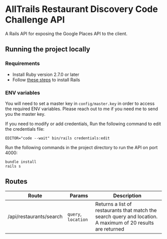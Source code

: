 # AllTrails Restaurant Discovery Code Challenge API

A Rails API for exposing the Google Places API to the client.

## Running the project locally

### Requirements

- Install Ruby version 2.7.0 or later
- Follow [these steps](https://guides.rubyonrails.org/getting_startedhtml#creating-a-new-rails-project-installing-rails) to install Rails

### ENV variables

You will need to set a master key in `config/master.key` in order to access the required ENV variables. Please reach out to me if you need me to send you the master key.

If you need to modify or add credentials, Run the following command to edit the credentials file:

```
EDITOR="code --wait" bin/rails credentials:edit
```

Run the following commands in the project directory to run the API on port 4000:

```
bundle install
rails s
```

## Routes

| Route                   | Params              | Description                                                                                                  |
| ----------------------- | ------------------- | ------------------------------------------------------------------------------------------------------------ |
| /api/restaurants/search | `query`, `location` | Returns a list of restaurants that match the search query and location. A maximum of 20 results are returned |
